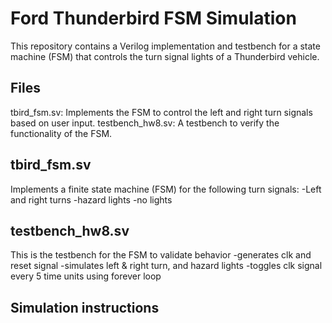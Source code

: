 # Ford Thunderbird FSM Simulation
This repository contains a Verilog implementation and testbench for a state machine (FSM) that controls the turn signal lights of a Thunderbird vehicle.
## Files
  tbird_fsm.sv: Implements the FSM to control the left and right turn signals based on user input.
  testbench_hw8.sv: A testbench to verify the functionality of the FSM.
## tbird_fsm.sv
Implements a finite state machine (FSM) for the following turn signals:
-Left and right turns
-hazard lights
-no lights
## testbench_hw8.sv
This is the testbench for the FSM to validate behavior
-generates clk and reset signal
-simulates left & right turn, and hazard lights
-toggles clk signal every 5 time units using forever loop
## Simulation instructions
